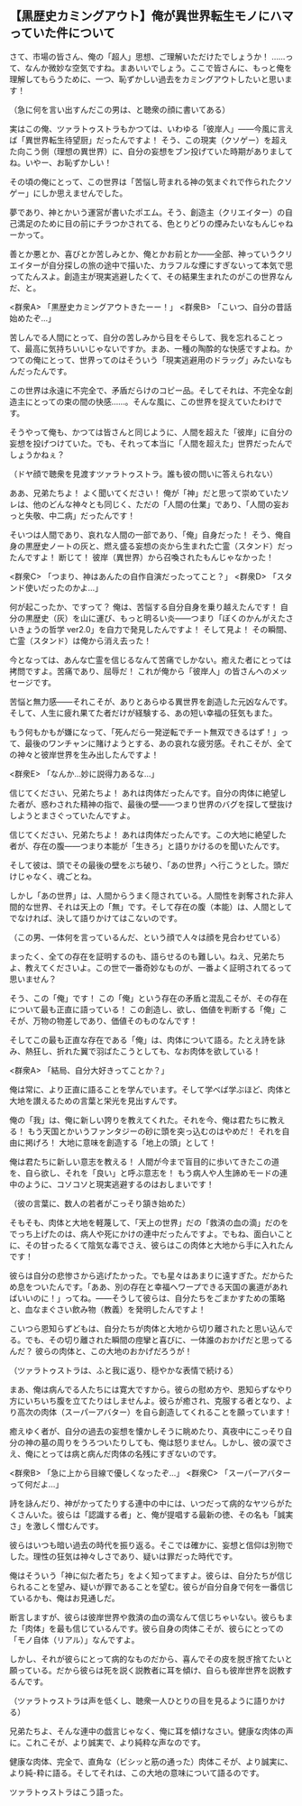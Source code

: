 ## 【黒歴史カミングアウト】俺が異世界転生モノにハマっていた件について

さて、市場の皆さん、俺の「超人」思想、ご理解いただけたでしょうか！ ……って、なんか微妙な空気ですね。まあいいでしょう。ここで皆さんに、もっと俺を理解してもらうために、一つ、恥ずかしい過去をカミングアウトしたいと思います！

（急に何を言い出すんだこの男は、と聴衆の顔に書いてある）

実はこの俺、ツァラトゥストラもかつては、いわゆる「彼岸人」――今風に言えば「異世界転生待望厨」だったんですよ！ そう、この現実（クソゲー）を超えた向こう側（理想の異世界）に、自分の妄想をブン投げていた時期がありましてね。いやー、お恥ずかしい！

その頃の俺にとって、この世界は「苦悩し苛まれる神の気まぐれで作られたクソゲー」にしか思えませんでした。

夢であり、神とかいう運営が書いたポエム。そう、創造主（クリエイター）の自己満足のために目の前にチラつかされてる、色とりどりの煙みたいなもんじゃねーかって。

善とか悪とか、喜びとか苦しみとか、俺とかお前とか――全部、神っていうクリエイターが自分探しの旅の途中で描いた、カラフルな煙にすぎないって本気で思ってたんスよ。創造主が現実逃避したくて、その結果生まれたのがこの世界なんだ、と。

<群衆A> 「黒歴史カミングアウトきたーー！」
<群衆B> 「こいつ、自分の昔話始めたぞ…」

苦しんでる人間にとって、自分の苦しみから目をそらして、我を忘れることって、最高に気持ちいいじゃないですか。まあ、一種の陶酔的な快感ですよね。かつての俺にとって、世界ってのはそういう「現実逃避用のドラッグ」みたいなもんだったんです。

この世界は永遠に不完全で、矛盾だらけのコピー品。そしてそれは、不完全な創造主にとっての束の間の快感……。そんな風に、この世界を捉えていたわけです。

そうやって俺も、かつては皆さんと同じように、人間を超えた「彼岸」に自分の妄想を投げつけていた。でも、それって本当に「人間を超えた」世界だったんでしょうかねぇ？

（ドヤ顔で聴衆を見渡すツァラトゥストラ。誰も彼の問いに答えられない）

ああ、兄弟たちよ！ よく聞いてください！ 俺が「神」だと思って崇めていたソレは、他のどんな神々とも同じく、ただの「人間の仕業」であり、「人間の妄おっと失敬、中二病」だったんです！

そいつは人間であり、哀れな人間の一部であり、「俺」自身だった！ そう、俺自身の黒歴史ノートの灰と、燃え盛る妄想の炎から生まれた亡霊（スタンド）だったんですよ！ 断じて！ 彼岸（異世界）から召喚されたもんじゃなかった！

<群衆C> 「つまり、神はあんたの自作自演だったってこと？」
<群衆D> 「スタンド使いだったのかよ…」

何が起こったか、ですって？ 俺は、苦悩する自分自身を乗り越えたんです！ 自分の黒歴史（灰）を山に運び、もっと明るい炎――つまり「ぼくのかんがえたさいきょうの哲学 ver2.0」を自力で発見したんですよ！ そして見よ！ その瞬間、亡霊（スタンド）は俺から消え去った！

今となっては、あんな亡霊を信じるなんて苦痛でしかない。癒えた者にとっては拷問ですよ。苦痛であり、屈辱だ！ これが俺から「彼岸人」の皆さんへのメッセージです。

苦悩と無力感――それこそが、ありとあらゆる異世界を創造した元凶なんです。そして、人生に疲れ果てた者だけが経験する、あの短い幸福の狂気もまた。

もう何もかもが嫌になって、「死んだら一発逆転でチート無双できるはず！」って、最後のワンチャンに賭けようとする、あの哀れな疲労感。それこそが、全ての神々と彼岸世界を生み出したんですよ！

<群衆E> 「なんか…妙に説得力あるな…」

信じてください、兄弟たちよ！ あれは肉体だったんです。自分の肉体に絶望した者が、惑わされた精神の指で、最後の壁――つまり世界のバグを探して壁抜けしようとまさぐっていたんですよ。

信じてください、兄弟たちよ！ あれは肉体だったんです。この大地に絶望した者が、存在の腹――つまり本能が「生きろ」と語りかけるのを聞いたんです。

そして彼は、頭でその最後の壁をぶち破り、「あの世界」へ行こうとした。頭だけじゃなく、魂ごとね。

しかし「あの世界」は、人間からうまく隠されている。人間性を剥奪された非人間的な世界、それは天上の「無」です。そして存在の腹（本能）は、人間としてでなければ、決して語りかけてはこないのです。

（この男、一体何を言っているんだ、という顔で人々は顔を見合わせている）

まったく、全ての存在を証明するのも、語らせるのも難しい。ねえ、兄弟たちよ、教えてくださいよ。この世で一番奇妙なものが、一番よく証明されてるって思いません？

そう、この「俺」です！ この「俺」という存在の矛盾と混乱こそが、その存在について最も正直に語っている！ この創造し、欲し、価値を判断する「俺」こそが、万物の物差しであり、価値そのものなんです！

そしてこの最も正直な存在である「俺」は、肉体について語る。たとえ詩を詠み、熱狂し、折れた翼で羽ばたこうとしても、なお肉体を欲している！

<群衆A> 「結局、自分大好きってことか？」

俺は常に、より正直に語ることを学んでいます。そして学べば学ぶほど、肉体と大地を讃えるための言葉と栄光を見出すんです。

俺の「我」は、俺に新しい誇りを教えてくれた。それを今、俺は君たちに教える！ もう天国とかいうファンタジーの砂に頭を突っ込むのはやめだ！ それを自由に掲げろ！ 大地に意味を創造する「地上の頭」として！

俺は君たちに新しい意志を教える！ 人間が今まで盲目的に歩いてきたこの道を、自ら欲し、それを「良い」と呼ぶ意志を！ もう病人や人生諦めモードの連中のように、コソコソと現実逃避するのはおしまいです！

（彼の言葉に、数人の若者がこっそり頷き始めた）

そもそも、肉体と大地を軽蔑して、「天上の世界」だの「救済の血の滴」だのをでっち上げたのは、病人や死にかけの連中だったんですよ。でもね、面白いことに、その甘ったるくて陰気な毒でさえ、彼らはこの肉体と大地から手に入れたんです！

彼らは自分の悲惨さから逃げたかった。でも星々はあまりに遠すぎた。だからため息をついたんです。「ああ、別の存在と幸福へワープできる天国の裏道があればいいのに！」ってね。――そうして彼らは、自分たちをごまかすための策略と、血なまぐさい飲み物（教義）を発明したんですよ！

こいつら恩知らずどもは、自分たちが肉体と大地から切り離されたと思い込んでる。でも、その切り離された瞬間の痙攣と喜びに、一体誰のおかげだと思ってるんだ？ 彼らの肉体と、この大地のおかげだろうが！

（ツァラトゥストラは、ふと我に返り、穏やかな表情で続ける）

まあ、俺は病んでる人たちには寛大ですから。彼らの慰め方や、恩知らずなやり方にいちいち腹を立てたりはしませんよ。彼らが癒され、克服する者となり、より高次の肉体（スーパーアバター）を自ら創造してくれることを願っています！

癒えゆく者が、自分の過去の妄想を懐かしそうに眺めたり、真夜中にこっそり自分の神の墓の周りをうろついたりしても、俺は怒りません。しかし、彼の涙でさえ、俺にとっては病と病んだ肉体の名残にすぎないのです。

<群衆B> 「急に上から目線で優しくなったぞ…」
<群衆C> 「スーパーアバターって何だよ…」

詩を詠んだり、神がかってたりする連中の中には、いつだって病的なヤツらがたくさんいた。彼らは「認識する者」と、俺が提唱する最新の徳、その名も「誠実さ」を激しく憎むんです。

彼らはいつも暗い過去の時代を振り返る。そこでは確かに、妄想と信仰は別物でした。理性の狂気は神々しさであり、疑いは罪だった時代です。

俺はそういう「神に似た者たち」をよく知ってますよ。彼らは、自分たちが信じられることを望み、疑いが罪であることを望む。彼らが自分自身で何を一番信じているかも、俺はお見通しだ。

断言しますが、彼らは彼岸世界や救済の血の滴なんて信じちゃいない。彼らもまた「肉体」を最も信じているんです。彼ら自身の肉体こそが、彼らにとっての「モノ自体（リアル）」なんですよ。

しかし、それが彼らにとって病的なものだから、喜んでその皮を脱ぎ捨てたいと願っている。だから彼らは死を説く説教者に耳を傾け、自らも彼岸世界を説教するんです。

（ツァラトゥストラは声を低くし、聴衆一人ひとりの目を見るように語りかける）

兄弟たちよ、そんな連中の戯言じゃなく、俺に耳を傾けなさい。健康な肉体の声に。これこそが、より誠実で、より純粋な声なのです。

健康な肉体、完全で、直角な（ビシッと筋の通った）肉体こそが、より誠実に、より純-粋に語る。そしてそれは、この大地の意味について語るのです。

ツァラトゥストラはこう語った。
